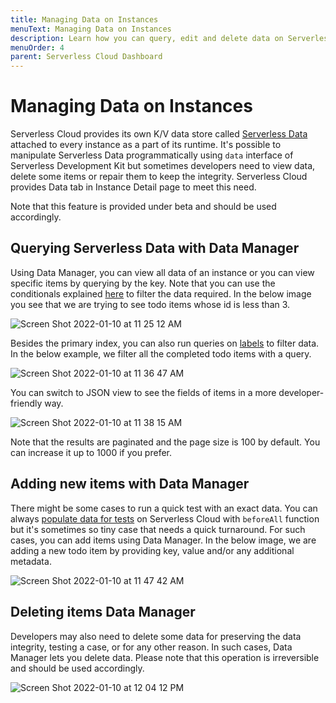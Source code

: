 ```yaml
---
title: Managing Data on Instances
menuText: Managing Data on Instances 
description: Learn how you can query, edit and delete data on Serverless Data using Serverless Cloud Dashboard
menuOrder: 4
parent: Serverless Cloud Dashboard
---
```


# Managing Data on Instances

Serverless Cloud provides its own K/V data store called [Serverless Data](https://www.serverless.com/cloud/docs/apps/data) attached to every instance as a part of its runtime. It's possible to manipulate Serverless Data programmatically using `data` interface of Serverless Development Kit but sometimes developers need to view data, delete some items or repair them to keep the integrity. Serverless Cloud provides Data tab in Instance Detail page to meet this need. 

Note that this feature is provided under beta and should be used accordingly. 

## Querying Serverless Data with Data Manager

Using Data Manager, you can view all data of an instance or you can view specific items by querying by the key. Note that you can use the conditionals explained [here](https://www.serverless.com/cloud/docs/apps/data#using-conditionals-to-query-items-in-a-collection) to filter the data required. In the below image you see that we are trying to see todo items whose id is less than 3. 

![Screen Shot 2022-01-10 at 11 25 12 AM](https://user-images.githubusercontent.com/85096820/148736445-1d95b828-a4ef-4885-9d9d-e9f051f56a82.png)

Besides the primary index, you can also run queries on [labels](https://www.serverless.com/cloud/docs/apps/data#getting-items-by-their-labels) to filter data. In the below example, we filter all the completed todo items with a query. 

![Screen Shot 2022-01-10 at 11 36 47 AM](https://user-images.githubusercontent.com/85096820/148737577-8b5ac3aa-f34f-4d72-a5fa-8cf4e8bf1544.png)

You can switch to JSON view to see the fields of items in a more developer-friendly way. 

![Screen Shot 2022-01-10 at 11 38 15 AM](https://user-images.githubusercontent.com/85096820/148737760-54ff0206-a570-4eb5-a07f-fa7f0991bb27.png)

Note that the results are paginated and the page size is 100 by default. You can increase it up to 1000 if you prefer. 

## Adding new items with Data Manager

There might be some cases to run a quick test with an exact data. You can always [populate data for tests](https://www.serverless.com/cloud/docs/workflows/testing#writing-tests) on Serverless Cloud with `beforeAll` function but it's sometimes so tiny case that needs a quick turnaround. For such cases, you can add items using Data Manager. In the below image, we are adding a new todo item by providing key, value and/or any additional metadata. 

![Screen Shot 2022-01-10 at 11 47 42 AM](https://user-images.githubusercontent.com/85096820/148739340-7aaccf0f-a397-44a9-b57c-9126cf68182e.png)

## Deleting items Data Manager

Developers may also need to delete some data for preserving the data integrity, testing a case, or for any other reason. In such cases, Data Manager lets you delete data. Please note that this operation is irreversible and should be used accordingly. 

![Screen Shot 2022-01-10 at 12 04 12 PM](https://user-images.githubusercontent.com/85096820/148740779-9a193e92-76b3-4a31-ac89-0a5665bb8330.png)
